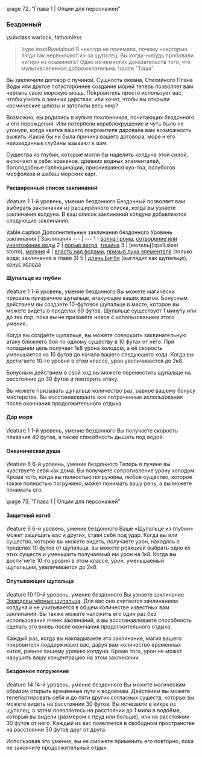 \page 72, "Глава 1 | Опции для персонажей"
### Бездонный
\subclass warlock, fathomless

> \type insetReadaloud
> Я никогда не понимала, почему некоторые люди так нервничают из-за щупалец. Вы когда-нибудь пробовали нигири из осьминога? Одно из немногих доказательств того, что мультивселенная доброжелательна.
> \quote "Таша"

Вы заключили договор с пучиной. Сущность океана, Стихийного Плана Воды или другое потустороннее создание морей теперь позволяет вам черпать свою морскую мощь. Покровитель просто использует вас, чтобы узнать о земных царствах, или хочет, чтобы вы открыли космические шлюзы и затопили весь мир?

Возможно, вы родились в культе поклонников, почитающих бездонного и его порождений. Или потерпели кораблекрушение и чуть было не утонули, когда хватка вашего покровителя даровала вам возможность выжить. Какой бы ни была причина вашего договора, море и его неизведанные глубины взывают к вам.

Существа из глубин, которые могли бы наделить колдуна этой силой, включают в себя: кракенов, древних водных элементалей, богоподобные галлюцинации, приснившиеся куо-тоа, полубогов мерфолков и шабаш морских карг.

#### Расширенный список заклинаний
\feature 1
1-й уровень, умение бездонного
Бездонный позволяет вам выбирать заклинания из расширенного списка, когда вы узнаете заклинания колдуна. В ваш список заклинаний колдуна добавляются следующие заклинания.

\table.caption Дополнительные заклинания бездонного
Уровень заклинания | Заклинания
--- | ---
1 | [волна грома](spell.thunderwave), [сотворение или уничтожение воды](spell.create_or_destroy_water)
2 | [порыв ветра](spell.gust_of_wind), [тишина](spell.silence)
3 | [метель](spell.sleet storm), [молния](spell.lightning_bolt)
4 | [власть над водами](spell.control_water), [призыв духа элементаля](spell.summon_elemental) (только вода; заклинание в главе 3)
5 | [длань Бигби](spell.Bigbys_hand) (выглядит как щупальце), [конус холода](spell.cone_of_cold)

#### Щупальце из глубин
\feature 1
1-й уровень, умение бездонного
Вы можете магически призвать призрачное щупальце, атакующее ваших врагов. Бонусным действием вы создаете 10-футовое щупальце в месте, которое вы можете видеть в пределах 60 футов. Щупальце существует 1 минуту или до тех пор, пока вы не призовёте новое с использованием этого умения.

Когда вы создаёте щупальце, вы можете совершить заклинательную атаку ближнего боя по одному существу в 10 футах от него. При попадании цель получает 1к8 урона холодом, а её скорость уменьшается на 10 футов до начала вашего следующего хода. Когда вы достигаете 10-го уровня в этом классе, урон увеличивается до 2к8.

Бонусным действием в свой ход вы можете переместить щупальце на расстояние до 30 футов и повторить атаку.

Вы можете призывать щупальце количество раз, равное вашему бонусу мастерства. Вы восстанавливаете все потраченные использования после окончания продолжительного отдыха.

#### Дар моря
\feature 1
1-й уровень, умение бездонного
Вы получаете скорость плавания 40 футов, а также способность дышать под водой.

#### Океаническая душа
\feature 6
6-й уровень, умение бездонного
Теперь в пучине вы чувствуете себя как дома. Вы получаете сопротивление урону холодом. Кроме того, когда вы полностью погружены, любое существо, которое также полностью погружено, может понимать вашу речь, а вы можете понимать его.

\page 73, "Глава 1 | Опции для персонажей"

#### Защитный изгиб
\feature 6
6-й уровень, умение бездонного
Ваше «Щупальце из глубин» может защищать вас и других, ставя себя под удар. Когда вы или существо, которое вы можете видеть, получаете урон, находясь в пределах 10 футов от щупальца, вы можете реакцией выбрать одно из этих существ и уменьшить получаемый им урон на 1к8. Когда вы достигнете 10-го уровня в этом классе, урон, уменьшаемый щупальцем, увеличивается до 2к8.

#### Опутывающие щупальца
\feature 10
10-й уровень, умение бездонного
Вы узнаете заклинание [Эвардовы чёрные щупальца](spell.Evards_black_tentacles). Для вас оно считается заклинанием колдуна и не учитывается в общем количестве известных вам заклинаний. Вы также можете наложить его один раз без использования ячеек заклинаний, и вы восстанавливаете способность сделать это вновь после окончания продолжительного отдыха.

Каждый раз, когда вы накладываете это заклинание, магия вашего покровителя поддерживает вас, даруя вам количество временных хитов, равное вашему уровню колдуна. Кроме того, урон не может нарушить вашу концентрацию на этом заклинании.

#### Бездонное погружение
\feature 14
14-й уровень, умение бездонного
Вы можете магическим образом открыть временные пути к водоёмам. Действием вы можете телепортировать себя и до пяти других согласных существ, которых вы можете видеть на расстоянии 30 футов. Вы исчезаете в вихре из щупалец, а затем появляетесь на расстоянии до 1 мили в водоёме, который вы видели (размером с пруд или больше), или на расстоянии 30 футов от него. Каждый из вас появляется в свободном пространстве на расстоянии 30 футов друг от друга.

Использовав это умение, вы не сможете применить его повторно, пока не закончите продолжительный отдых.

